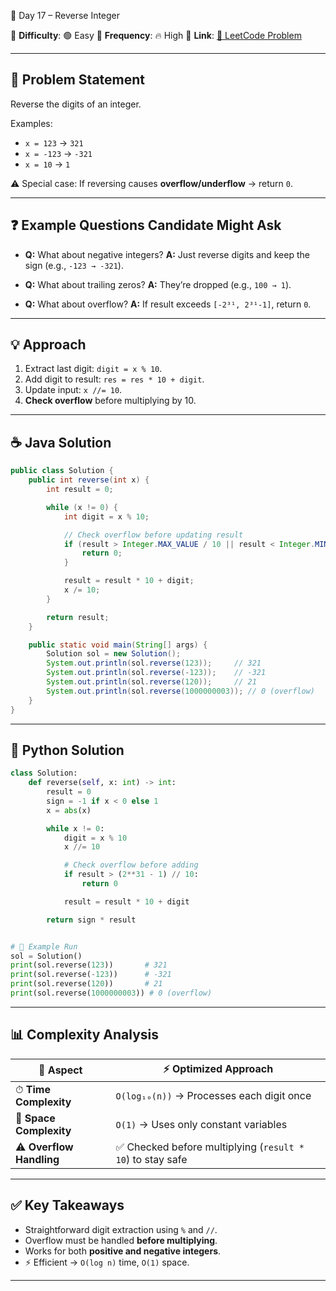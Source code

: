 🌟 Day 17 – Reverse Integer

📌 **Difficulty**: 🟢 Easy
📌 **Frequency**: 🔥 High
📌 **Link**: [🔗 LeetCode Problem](https://leetcode.com/problems/reverse-integer/)

---

## 📝 Problem Statement

Reverse the digits of an integer.

Examples:

* `x = 123` → `321`
* `x = -123` → `-321`
* `x = 10` → `1`

⚠️ Special case: If reversing causes **overflow/underflow** → return `0`.

---

## ❓ Example Questions Candidate Might Ask

* **Q:** What about negative integers?
  **A:** Just reverse digits and keep the sign (e.g., `-123 → -321`).

* **Q:** What about trailing zeros?
  **A:** They’re dropped (e.g., `100 → 1`).

* **Q:** What about overflow?
  **A:** If result exceeds `[-2³¹, 2³¹-1]`, return `0`.

---

## 💡 Approach

1. Extract last digit: `digit = x % 10`.
2. Add digit to result: `res = res * 10 + digit`.
3. Update input: `x //= 10`.
4. **Check overflow** before multiplying by 10.

---

## ☕ Java Solution

```java
public class Solution {
    public int reverse(int x) {
        int result = 0;

        while (x != 0) {
            int digit = x % 10;

            // Check overflow before updating result
            if (result > Integer.MAX_VALUE / 10 || result < Integer.MIN_VALUE / 10) {
                return 0;
            }

            result = result * 10 + digit;
            x /= 10;
        }

        return result;
    }

    public static void main(String[] args) {
        Solution sol = new Solution();
        System.out.println(sol.reverse(123));     // 321
        System.out.println(sol.reverse(-123));    // -321
        System.out.println(sol.reverse(120));     // 21
        System.out.println(sol.reverse(1000000003)); // 0 (overflow)
    }
}
```

---

## 🐍 Python Solution

```python
class Solution:
    def reverse(self, x: int) -> int:
        result = 0
        sign = -1 if x < 0 else 1
        x = abs(x)

        while x != 0:
            digit = x % 10
            x //= 10

            # Check overflow before adding
            if result > (2**31 - 1) // 10:
                return 0

            result = result * 10 + digit

        return sign * result


# 🚀 Example Run
sol = Solution()
print(sol.reverse(123))       # 321
print(sol.reverse(-123))      # -321
print(sol.reverse(120))       # 21
print(sol.reverse(1000000003)) # 0 (overflow)
```

---

## 📊 Complexity Analysis

| 🔎 Aspect                | ⚡ Optimized Approach                                      |
| ------------------------ | --------------------------------------------------------- |
| ⏱ **Time Complexity**    | `O(log₁₀(n))` → Processes each digit once                 |
| 💾 **Space Complexity**  | `O(1)` → Uses only constant variables                     |
| ⚠️ **Overflow Handling** | ✅ Checked before multiplying (`result * 10`) to stay safe |

---

## ✅ Key Takeaways

* Straightforward digit extraction using `%` and `//`.
* Overflow must be handled **before multiplying**.
* Works for both **positive and negative integers**.
* ⚡ Efficient → `O(log n)` time, `O(1)` space.

---
